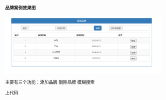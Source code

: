 #### 品牌案例效果图

 ![品牌案例效果图](%E6%A1%88%E4%BE%8B%E5%88%86%E6%9E%90.images/%E5%93%81%E7%89%8C%E6%A1%88%E4%BE%8B%E6%95%88%E6%9E%9C%E5%9B%BE.gif)

主要有三个功能：添加品牌  删除品牌  模糊搜索

上代码



